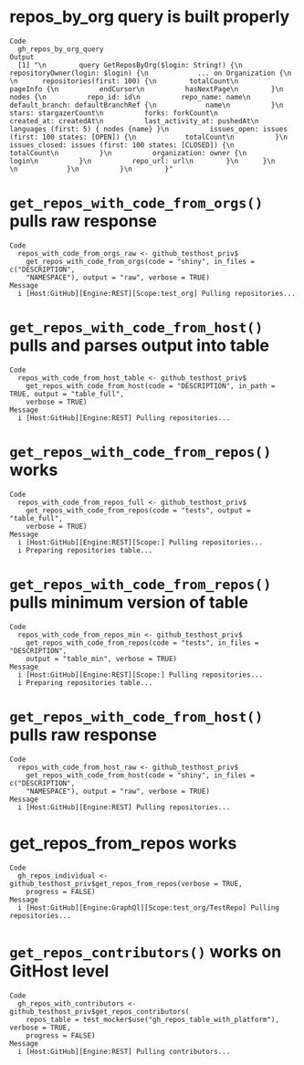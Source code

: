 # repos_by_org query is built properly

    Code
      gh_repos_by_org_query
    Output
      [1] "\n        query GetReposByOrg($login: String!) {\n          repositoryOwner(login: $login) {\n            ... on Organization {\n              \n      repositories(first: 100) {\n        totalCount\n        pageInfo {\n          endCursor\n          hasNextPage\n        }\n        nodes {\n          repo_id: id\n          repo_name: name\n          default_branch: defaultBranchRef {\n            name\n          }\n          stars: stargazerCount\n          forks: forkCount\n          created_at: createdAt\n          last_activity_at: pushedAt\n          languages (first: 5) { nodes {name} }\n          issues_open: issues (first: 100 states: [OPEN]) {\n            totalCount\n          }\n          issues_closed: issues (first: 100 states: [CLOSED]) {\n            totalCount\n          }\n          organization: owner {\n            login\n          }\n          repo_url: url\n        }\n      }\n      \n            }\n          }\n        }"

# `get_repos_with_code_from_orgs()` pulls raw response

    Code
      repos_with_code_from_orgs_raw <- github_testhost_priv$
        get_repos_with_code_from_orgs(code = "shiny", in_files = c("DESCRIPTION",
        "NAMESPACE"), output = "raw", verbose = TRUE)
    Message
      i [Host:GitHub][Engine:REST][Scope:test_org] Pulling repositories...

# `get_repos_with_code_from_host()` pulls and parses output into table

    Code
      repos_with_code_from_host_table <- github_testhost_priv$
        get_repos_with_code_from_host(code = "DESCRIPTION", in_path = TRUE, output = "table_full",
        verbose = TRUE)
    Message
      i [Host:GitHub][Engine:REST] Pulling repositories...

# `get_repos_with_code_from_repos()` works

    Code
      repos_with_code_from_repos_full <- github_testhost_priv$
        get_repos_with_code_from_repos(code = "tests", output = "table_full",
        verbose = TRUE)
    Message
      i [Host:GitHub][Engine:REST][Scope:] Pulling repositories...
      i Preparing repositories table...

# `get_repos_with_code_from_repos()` pulls minimum version of table

    Code
      repos_with_code_from_repos_min <- github_testhost_priv$
        get_repos_with_code_from_repos(code = "tests", in_files = "DESCRIPTION",
        output = "table_min", verbose = TRUE)
    Message
      i [Host:GitHub][Engine:REST][Scope:] Pulling repositories...
      i Preparing repositories table...

# `get_repos_with_code_from_host()` pulls raw response

    Code
      repos_with_code_from_host_raw <- github_testhost_priv$
        get_repos_with_code_from_host(code = "shiny", in_files = c("DESCRIPTION",
        "NAMESPACE"), output = "raw", verbose = TRUE)
    Message
      i [Host:GitHub][Engine:REST] Pulling repositories...

# get_repos_from_repos works

    Code
      gh_repos_individual <- github_testhost_priv$get_repos_from_repos(verbose = TRUE,
        progress = FALSE)
    Message
      i [Host:GitHub][Engine:GraphQl][Scope:test_org/TestRepo] Pulling repositories...

# `get_repos_contributors()` works on GitHost level

    Code
      gh_repos_with_contributors <- github_testhost_priv$get_repos_contributors(
        repos_table = test_mocker$use("gh_repos_table_with_platform"), verbose = TRUE,
        progress = FALSE)
    Message
      i [Host:GitHub][Engine:REST] Pulling contributors...

